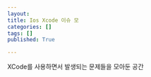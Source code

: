 ```yaml
---
layout: 
title: Ios Xcode 이슈 모
categories: []
tags: []
published: True

---
```


XCode를 사용하면서 발생되는 문제들을 모아둔 공간


